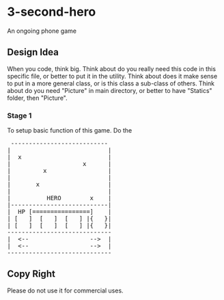 # 3-second-hero
An ongoing phone game

## Design Idea
When you code, think big. 
Think about do you really need this code in this specific file, or better to put it in the utility.
Think about does it make sense to put in a more general class, or is this class a sub-class of others.
Think about do you need "Picture" in main directory, or better to have "Statics" folder, then "Picture".

### Stage 1
To setup basic function of this game. Do the 

<pre>
 ---------------------------  
|                           |  
|  x                        |  
|                    x      |  
|         x                 |  
|                           |  
|       x                   |  
|                           |  
|          HERO        x    |  
|---------------------------|  
|  HP [================]    |  
| [   ]  [   ]  [   ] |{   }|  
| [   ]  [   ]  [   ] |{   }|  
-----------------------------  
|  <--                 -->  |  
|  <--                 -->  |  
-----------------------------  
</pre>

## Copy Right
Please do not use it for commercial uses.  
